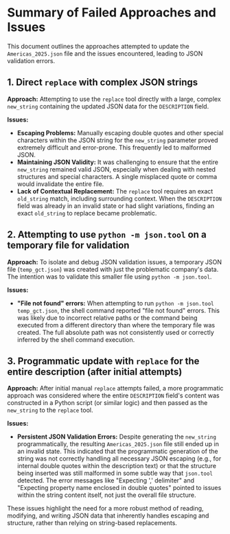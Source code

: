 # Summary of Failed Approaches and Issues

This document outlines the approaches attempted to update the `Americas_2025.json` file and the issues encountered, leading to JSON validation errors.

## 1. Direct `replace` with complex JSON strings

**Approach:**
Attempting to use the `replace` tool directly with a large, complex `new_string` containing the updated JSON data for the `DESCRIPTION` field.

**Issues:**
*   **Escaping Problems:** Manually escaping double quotes and other special characters within the JSON string for the `new_string` parameter proved extremely difficult and error-prone. This frequently led to malformed JSON.
*   **Maintaining JSON Validity:** It was challenging to ensure that the entire `new_string` remained valid JSON, especially when dealing with nested structures and special characters. A single misplaced quote or comma would invalidate the entire file.
*   **Lack of Contextual Replacement:** The `replace` tool requires an exact `old_string` match, including surrounding context. When the `DESCRIPTION` field was already in an invalid state or had slight variations, finding an exact `old_string` to replace became problematic.

## 2. Attempting to use `python -m json.tool` on a temporary file for validation

**Approach:**
To isolate and debug JSON validation issues, a temporary JSON file (`temp_gct.json`) was created with just the problematic company's data. The intention was to validate this smaller file using `python -m json.tool`.

**Issues:**
*   **"File not found" errors:** When attempting to run `python -m json.tool temp_gct.json`, the shell command reported "file not found" errors. This was likely due to incorrect relative paths or the command being executed from a different directory than where the temporary file was created. The full absolute path was not consistently used or correctly inferred by the shell command execution.

## 3. Programmatic update with `replace` for the entire description (after initial attempts)

**Approach:**
After initial manual `replace` attempts failed, a more programmatic approach was considered where the entire `DESCRIPTION` field's content was constructed in a Python script (or similar logic) and then passed as the `new_string` to the `replace` tool.

**Issues:**
*   **Persistent JSON Validation Errors:** Despite generating the `new_string` programmatically, the resulting `Americas_2025.json` file still ended up in an invalid state. This indicated that the programmatic generation of the string was not correctly handling all necessary JSON escaping (e.g., for internal double quotes within the description text) or that the structure being inserted was still malformed in some subtle way that `json.tool` detected. The error messages like "Expecting ',' delimiter" and "Expecting property name enclosed in double quotes" pointed to issues within the string content itself, not just the overall file structure.

These issues highlight the need for a more robust method of reading, modifying, and writing JSON data that inherently handles escaping and structure, rather than relying on string-based replacements.
